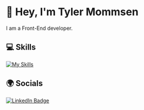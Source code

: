 # 👋 Hey, I'm Tyler Mommsen

I am a Front-End developer.

## 💻 Skills
[![My Skills](https://skillicons.dev/icons?i=js,html,css,javascript,sass,ts,react,mongodb,express,nodejs,git)](https://skillicons.dev)

## 🌍 Socials
<div id="badges">
  <a href="https://www.linkedin.com/in/tylermommsen/">
    <img src="https://img.shields.io/badge/LinkedIn-blue?style=for-the-badge&logo=linkedin&logoColor=white" alt="LinkedIn Badge"/>
  </a>
</div>

